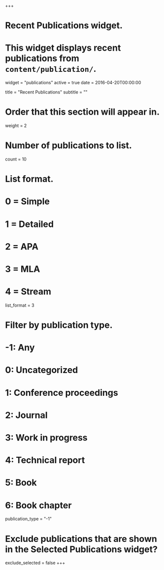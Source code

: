 +++
# Recent Publications widget.
# This widget displays recent publications from `content/publication/`.
widget = "publications"
active = true
date = 2016-04-20T00:00:00

title = "Recent Publications"
subtitle = ""

# Order that this section will appear in.
weight = 2

# Number of publications to list.
count = 10

# List format.
#   0 = Simple
#   1 = Detailed
#   2 = APA
#   3 = MLA
#   4 = Stream
list_format = 3

# Filter by publication type.
# -1: Any
#  0: Uncategorized
#  1: Conference proceedings
#  2: Journal
#  3: Work in progress
#  4: Technical report
#  5: Book
#  6: Book chapter
publication_type = "-1"

# Exclude publications that are shown in the Selected Publications widget?
exclude_selected = false
+++

